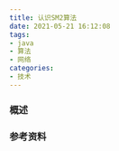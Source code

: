 ```yaml
---
title: 认识SM2算法
date: 2021-05-21 16:12:08
tags:
- java
- 算法
- 网络
categories:
- 技术
---
```


### 概述



<!-- more -->



### 参考资料



